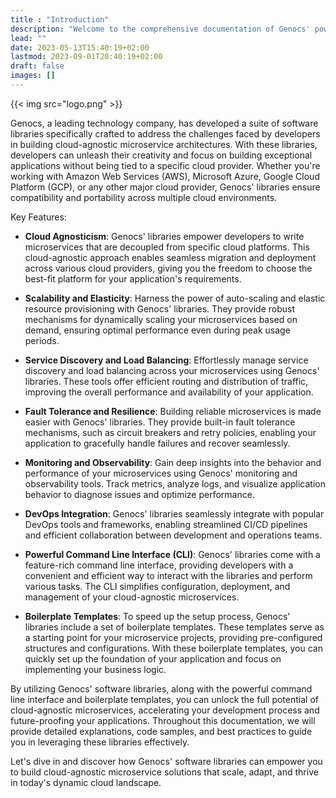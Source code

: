 ```yaml
---
title : "Introduction"
description: "Welcome to the comprehensive documentation of Genocs' powerful software libraries designed to revolutionize the development of cloud-agnostic microservice solutions. In this guide, we will explore the various capabilities and features offered by these libraries, empowering you to create robust and scalable applications that seamlessly adapt to any cloud environment."
lead: ""
date: 2023-05-13T15:40:19+02:00
lastmod: 2023-09-01T20:40:19+02:00
draft: false
images: []
---
```


{{< img src="logo.png" >}}

Genocs, a leading technology company, has developed a suite of software libraries specifically crafted to address the challenges faced by developers in building cloud-agnostic microservice architectures. With these libraries, developers can unleash their creativity and focus on building exceptional applications without being tied to a specific cloud provider. Whether you're working with Amazon Web Services (AWS), Microsoft Azure, Google Cloud Platform (GCP), or any other major cloud provider, Genocs' libraries ensure compatibility and portability across multiple cloud environments.

Key Features:

- **Cloud Agnosticism**: Genocs' libraries empower developers to write microservices that are decoupled from specific cloud platforms. This cloud-agnostic approach enables seamless migration and deployment across various cloud providers, giving you the freedom to choose the best-fit platform for your application's requirements.

- **Scalability and Elasticity**: Harness the power of auto-scaling and elastic resource provisioning with Genocs' libraries. They provide robust mechanisms for dynamically scaling your microservices based on demand, ensuring optimal performance even during peak usage periods.

- **Service Discovery and Load Balancing**: Effortlessly manage service discovery and load balancing across your microservices using Genocs' libraries. These tools offer efficient routing and distribution of traffic, improving the overall performance and availability of your application.

- **Fault Tolerance and Resilience**: Building reliable microservices is made easier with Genocs' libraries. They provide built-in fault tolerance mechanisms, such as circuit breakers and retry policies, enabling your application to gracefully handle failures and recover seamlessly.

- **Monitoring and Observability**: Gain deep insights into the behavior and performance of your microservices using Genocs' monitoring and observability tools. Track metrics, analyze logs, and visualize application behavior to diagnose issues and optimize performance.

- **DevOps Integration**: Genocs' libraries seamlessly integrate with popular DevOps tools and frameworks, enabling streamlined CI/CD pipelines and efficient collaboration between development and operations teams.

- **Powerful Command Line Interface (CLI)**: Genocs' libraries come with a feature-rich command line interface, providing developers with a convenient and efficient way to interact with the libraries and perform various tasks. The CLI simplifies configuration, deployment, and management of your cloud-agnostic microservices.

- **Boilerplate Templates**: To speed up the setup process, Genocs' libraries include a set of boilerplate templates. These templates serve as a starting point for your microservice projects, providing pre-configured structures and configurations. With these boilerplate templates, you can quickly set up the foundation of your application and focus on implementing your business logic.

By utilizing Genocs' software libraries, along with the powerful command line interface and boilerplate templates, you can unlock the full potential of cloud-agnostic microservices, accelerating your development process and future-proofing your applications. Throughout this documentation, we will provide detailed explanations, code samples, and best practices to guide you in leveraging these libraries effectively.

Let's dive in and discover how Genocs' software libraries can empower you to build cloud-agnostic microservice solutions that scale, adapt, and thrive in today's dynamic cloud landscape.
